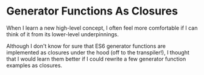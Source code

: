 # Generator Functions As Closures
When I learn a new high-level concept, I often feel more comfortable if I can think of it from its lower-level underpinnings.

Although I don't know for sure that ES6 generator functions are implemented as closures under the hood (off to the transpiler!), I thought that I would learn them better if I could rewrite a few generator function examples as closures.